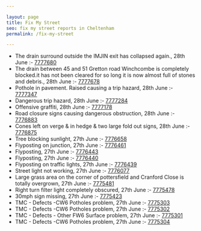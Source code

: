 ```yaml
---

layout: page
title: Fix My Street
seo: fix my street reports in Cheltenham
permalink: /fix-my-street

---
```


<!-- fix_marker starts -->

- The drain surround outside the IMJIN exit has collapsed again., 28th June :- [7777680](https://www.fixmystreet.com/report/7777680)
- The drain between 45 and 51 Gretton road Winchcombe is completely blocked.it has not been cleared for so long it is now almost full of stones and debris., 28th June :- [7777678](https://www.fixmystreet.com/report/7777678)
- Pothole in pavement. Raised causing a trip hazard, 28th June :- [7777347](https://www.fixmystreet.com/report/7777347)
- Dangerous trip hazard, 28th June :- [7777284](https://www.fixmystreet.com/report/7777284)
- Offensive graffiti, 28th June :- [7777178](https://www.fixmystreet.com/report/7777178)
- Road closure signs causing dangerous obstruction, 28th June :- [7776883](https://www.fixmystreet.com/report/7776883)
- Cones left on verge & in hedge & two large fold out signs, 28th June :- [7776875](https://www.fixmystreet.com/report/7776875)
- Tree blocking sunlight, 27th June :- [7776658](https://www.fixmystreet.com/report/7776658)
- Flyposting on junction, 27th June :- [7776461](https://www.fixmystreet.com/report/7776461)
- Flyposting, 27th June :- [7776443](https://www.fixmystreet.com/report/7776443)
- Flyposting, 27th June :- [7776440](https://www.fixmystreet.com/report/7776440)
- Flyposting on traffic lights, 27th June :- [7776439](https://www.fixmystreet.com/report/7776439)
- Street light not working, 27th June :- [7776077](https://www.fixmystreet.com/report/7776077)
- Large grass area on the corner of pottersfield and Cranford Close is totally overgrown, 27th June :- [7775481](https://www.fixmystreet.com/report/7775481)
- Right turn filter light completely obscured, 27th June :- [7775478](https://www.fixmystreet.com/report/7775478)
- 30mph sign missing, 27th June :- [7775423](https://www.fixmystreet.com/report/7775423)
- TMC - Defects -CW6 Potholes  problem, 27th June :- [7775303](https://www.fixmystreet.com/report/7775303)
- TMC - Defects -CW6 Potholes  problem, 27th June :- [7775302](https://www.fixmystreet.com/report/7775302)
- TMC - Defects - Other FW6  Surface problem, 27th June :- [7775301](https://www.fixmystreet.com/report/7775301)
- TMC - Defects -CW6 Potholes  problem, 27th June :- [7775304](https://www.fixmystreet.com/report/7775304)

<!-- fix_marker ends -->